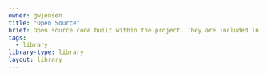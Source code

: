 ```yaml
---
owner: gwjensen
title: "Open Source"
brief: Open source code built within the project. They are included in the project because they either were modified from the version available, or didn't come as separate libraries that one could easily include.
tags:
  - library
library-type: library
layout: library
---
```



